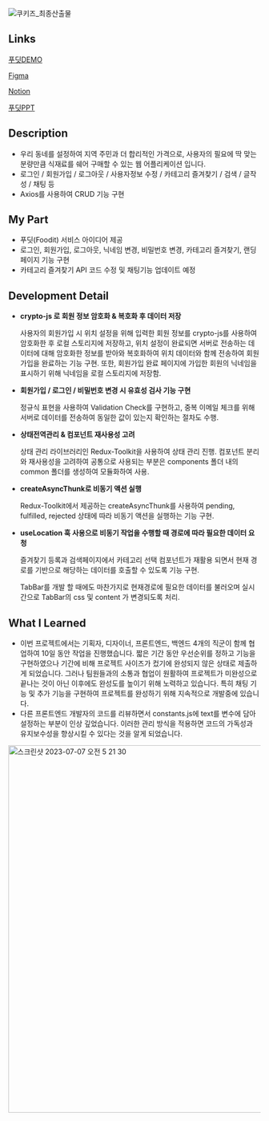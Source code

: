 
![쿠키즈_최종산출물](https://github.com/doradora523/-Foodit/assets/94670754/706d8311-b903-4765-a169-67f33b40a375)

## Links
[푸딧DEMO](http://223.130.131.215/)

[Figma](https://www.figma.com/file/qDaPGBD7i6fvmwNMzNzAhj/%ED%8F%AC%ED%85%90%EB%8D%B0%EC%9D%B4?type=design&node-id=0-1&mode=design&t=V4JUb95BDgFiVHHp-0)

[Notion](https://free-ceder-650.notion.site/e7a1260d23c84741899e1f8200b863fa)

[푸딧PPT](https://github.com/doradora523/-Foodit/files/11971926/_.pdf)


## Description

- 우리 동네를 설정하여 지역 주민과 더 합리적인 가격으로, 사용자의 필요에 딱 맞는 분량만큼 식재료를 쉐어 구매할 수 있는 웹 어플리케이션 입니다.
- 로그인 / 회원가입 / 로그아웃 / 사용자정보 수정 / 카테고리 즐겨찾기 / 검색 / 글작성 / 채팅 등
- Axios를 사용하여 CRUD 기능 구현

## My Part

- 푸딧(Foodit) 서비스 아이디어 제공
- 로그인, 회원가입, 로그아웃, 닉네임 변경, 비밀번호 변경, 카테고리 즐겨찾기, 랜딩 페이지 기능 구현
- 카테고리 즐겨찾기 API 코드 수정 및 채팅기능 업데이트 예정

## **Development Detail**

- **crypto-js 로 회원 정보 암호화 & 복호화 후 데이터 저장**
    
    사용자의 회원가입 시 위치 설정을 위해 입력한 회원 정보를 crypto-js를 사용하여 암호화한 후 로컬 스토리지에 저장하고, 위치 설정이 완료되면 서버로 전송하는 데이터에 대해 암호화한 정보를 받아와 복호화하여 위치 데이터와 함께 전송하여 회원가입을 완료하는 기능 구현. 또한, 회원가입 완료 페이지에 가입한 회원의 닉네임을 표시하기 위해 닉네임을 로컬 스토리지에 저장함.
    

- **회원가입 / 로그인 / 비밀번호 변경 시 유효성 검사 기능 구현**
    
    정규식 표현을 사용하여 Validation Check를 구현하고, 중복 이메일 체크를 위해 서버로 데이터를 전송하여 동일한 값이 있는지 확인하는 절차도 수행.
    

- **상태전역관리 & 컴포넌트 재사용성 고려**
    
    상태 관리 라이브러리인 Redux-Toolkit을 사용하여 상태 관리 진행. 컴포넌트 분리와 재사용성을 고려하여 공통으로 사용되는 부분은 components 폴더 내의 common 폴더를 생성하여 모듈화하여 사용.
    

- **createAsyncThunk로 비동기 액션 실행**
    
    Redux-Toolkit에서 제공하는 createAsyncThunk를 사용하여 pending, fulfilled, rejected 상태에 따라 비동기 액션을 실행하는 기능 구현.
    

- **useLocation 훅 사용으로 비동기 작업을 수행할 때 경로에 따라 필요한 데이터 요청**
    
    즐겨찾기 등록과 검색페이지에서 카테고리 선택 컴포넌트가 재활용 되면서 현재 경로를 기반으로 해당하는 데이터를 호출할 수 있도록 기능 구현. 
    
    TabBar를 개발 할 때에도 마찬가지로 현재경로에 필요한 데이터를 불러오며 실시간으로 TabBar의 css 및 content 가 변경되도록 처리.
    

## What I Learned

- 이번 프로젝트에서는 기획자, 디자이너, 프론트엔드, 백엔드 4개의 직군이 함께 협업하여 10일 동안 작업을 진행했습니다. 짧은 기간 동안 우선순위를 정하고 기능을 구현하였으나 기간에 비해 프로젝트 사이즈가 컸기에 완성되지 않은 상태로 제출하게 되었습니다. 그러나 팀원들과의 소통과 협업이 원활하여 프로젝트가 미완성으로 끝나는 것이 아닌 이후에도 완성도를 높이기 위해 노력하고 있습니다. 특히 채팅 기능 및 추가 기능을 구현하여 프로젝트를 완성하기 위해 지속적으로 개발중에 있습니다.
- 다른 프론트엔드 개발자의 코드를 리뷰하면서 constants.js에 text를 변수에 담아 설정하는 부분이 인상 깊었습니다. 이러한 관리 방식을 적용하면 코드의 가독성과 유지보수성을 향상시킬 수 있다는 것을 알게 되었습니다.

<img width="732" alt="스크린샷 2023-07-07 오전 5 21 30" src="https://github.com/doradora523/-Foodit/assets/94670754/ab37a221-db64-4880-82bb-8f3fe3f45d7a">
